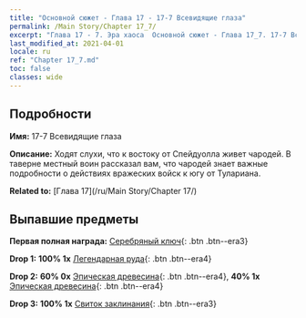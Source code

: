 ```yaml
---
title: "Основной сюжет - Глава 17 - 17-7 Всевидящие глаза"
permalink: /Main Story/Chapter 17_7/
excerpt: "Глава 17 - 7. Эра хаоса  Основной сюжет - Глава 17_7. 17-7 Всевидящие глаза"
last_modified_at: 2021-04-01
locale: ru
ref: "Chapter 17_7.md"
toc: false
classes: wide
---
```


## Подробности

 **Имя:** 17-7 Всевидящие глаза

 **Описание:** Ходят слухи, что к востоку от Спейдуолла живет чародей. В таверне местный воин рассказал вам, что чародей знает важные подробности о действиях вражеских войск к югу от Тулариана.

 **Related to:** [Глава 17](/ru/Main Story/Chapter 17/)

## Выпавшие предметы

 **Первая полная награда:** [Серебряный ключ](/ru/Items/con_693/){: .btn .btn--era3}

 **Drop 1:** **100% 1x** [Легендарная руда](/ru/Items/mat_54/){: .btn .btn--era4}

 **Drop 2:** **60% 0x** [Эпическая древесина](/ru/Items/mat_48/){: .btn .btn--era4}, **40% 1x** [Эпическая древесина](/ru/Items/mat_48/){: .btn .btn--era4}

 **Drop 3:** **100% 1x** [Свиток заклинания](/ru/Items/con_694/){: .btn .btn--era3}

